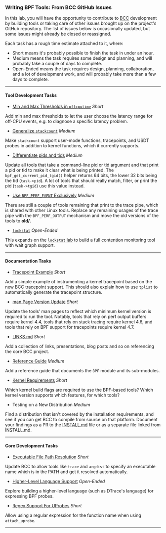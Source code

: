 ### Writing BPF Tools: From BCC GitHub Issues

In this lab, you will have the opportunity to contribute to [BCC](https://github.com/iovisor/bcc) development by building tools or taking care of other issues brought up on the project's GitHub repository. The list of issues below is occasionally updated, but some issues might already be closed or reassigned.

Each task has a rough time estimate attached to it, where:

* Short means it's probably possible to finish the task in under an hour.
* Medium means the task requires some design and planning, and will probably take a couple of days to complete.
* Open-Ended means the task requires design, planning, collaboration, and a lot of development work, and will probably take more than a few days to complete.

- - -

#### Tool Development Tasks

* [Min and Max Thresholds in `offcputime`](https://github.com/iovisor/bcc/issues/588) *Short*

Add min and max thresholds to let the user choose the latency range for off-CPU events, e.g. to diagnose a specific latency problem.

* [Generalize `stackcount`](https://github.com/iovisor/bcc/issues/580) *Medium*

Make `stackcount` support user-mode functions, tracepoints, and USDT probes in addition to kernel functions, which it currently supports.

* [Differentiate pids and tids](https://github.com/iovisor/bcc/issues/547) *Medium*

Update all tools that take a command-line pid or tid argument and that print a pid or tid to make it clear what is being printed. The `bpf_get_current_pid_tgid()` helper returns 64 bits, the lower 32 bits being the tid (`task->pid`). A lot of tools that should really match, filter, or print the pid (`task->tgid`) use this value instead.

* [Use `BPF_PERF_EVENT` Exclusively](https://github.com/iovisor/bcc/issues/540) *Medium*

There are still a couple of tools remaining that print to the trace pipe, which is shared with other Linux tools. Replace any remaining usages of the trace pipe with the `BPF_PERF_OUTPUT` mechanism and move the old versions of the tools to **old/**.

* [`lockstat`](https://github.com/iovisor/bcc/issues/378) *Open-Ended*

This expands on the [`lockstat` lab](bpf-contention.md) to build a full contention monitoring tool with wait graph support.

- - -

#### Documentation Tasks

* [Tracepoint Example](https://github.com/iovisor/bcc/issues/567) *Short*

Add a simple example of instrumenting a kernel tracepoint based on the new BCC tracepoint support. This should also explain how to use `tplist` to automatically generate the tracepoint structure.

* [man Page Version Update](https://github.com/iovisor/bcc/issues/569) *Short*

Update the tools' man pages to reflect which minimum kernel version is required to run the tool. Notably, tools that rely on perf output buffers require kernel 4.4, tools that rely on stack tracing require kernel 4.6, and tools that rely on BPF support for tracepoints require kernel 4.7.

* [LINKS.md](https://github.com/iovisor/bcc/issues/466) *Short*

Add a collection of links, presentations, blog posts and so on referencing the core BCC project.

* [Reference Guide](https://github.com/iovisor/bcc/issues/465) *Medium*

Add a reference guide that documents the `BPF` module and its sub-modules.

* [Kernel Requirements](https://github.com/iovisor/bcc/issues/464) *Short*

Which kernel build flags are required to use the BPF-based tools? Which kernel version supports which features, for which tools?

* Testing on a New Distribution *Medium*

Find a distribution that isn't covered by the installation requirements, and see if you can get BCC to compile from source on that platform. Document your findings as a PR to the [INSTALL.md](https://github.com/iovisor/bcc/blob/master/INSTALL.md) file or as a separate file linked from INSTALL.md.

- - -

#### Core Development Tasks

* [Executable File Path Resolution](https://github.com/iovisor/bcc/issues/565) *Short*

Update BCC to allow tools like `trace` and `argdist` to specify an executable name which is in the PATH and get it resolved automatically.

* [Higher-Level Language Support](https://github.com/iovisor/bcc/issues/425) *Open-Ended*

Explore building a higher-level language (such as DTrace's language) for expressing BPF probes.

* [Regex Support For UProbes](https://github.com/iovisor/bcc/issues/389) *Short*

Allow using a regular expression for the function name when using `attach_uprobe`.

- - -
